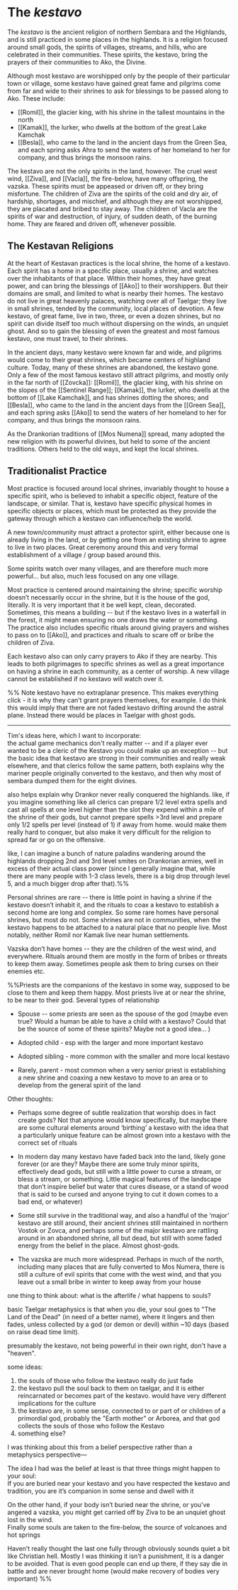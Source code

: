 # The *kestavo*

The *kestavo* is the ancient religion of northern Sembara and the Highlands, and is still practiced in some places in the highlands. It is a religion focused around small gods, the spirits of villages, streams, and hills, who are celebrated in their communities. These spirits, the kestavo, bring the prayers of their communities to Ako, the Divine. 

Although most kestavo are worshipped only by the people of their particular town or village, some kestavo have gained great fame and pilgrims come from far and wide to their shrines to ask for blessings to be passed along to Ako. These include:

* [[Romil]], the glacier king, with his shrine in the tallest mountains in the north
* [[Kamak]], the lurker, who dwells at the bottom of the great Lake Kamchak
* [[Besla]], who came to the land in the ancient days from the Green Sea, and each spring asks Ahra to send the waters of her homeland to her for company, and thus brings the monsoon rains.

The kestavo are not the only spirits in the land, however. The cruel west wind, [[Ziva]], and [[Vacla]], the fire-below, have many offspring, the vazska. These spirits must be appeased or driven off, or they bring misfortune. The children of Ziva are the spirits of the cold and dry air, of hardship, shortages, and mischief, and although they are not worshipped, they are placated and bribed to stay away. The children of Vacla are the spirits of war and destruction, of injury, of sudden death, of the burning home. They are feared and driven off, whenever possible.  

## The Kestavan Religions

At the heart of Kestavan practices is the local shrine, the home of a kestavo. Each spirit has a home in a specific place, usually a shrine, and watches over the inhabitants of that place. Within their homes, they have great power, and can bring the blessings of [[Ako]] to their worshippers. But their domains are small, and limited to what is nearby their homes. The kestavo do not live in great heavenly palaces, watching over all of Taelgar; they live in small shrines, tended by the community, local places of devotion. A few kestavo, of great fame, live in two, three, or even a dozen shrines, but no spirit can divide itself too much without dispersing on the winds, an unquiet ghost. And so to gain the blessing of even the greatest and most famous kestavo, one must travel, to their shrines. 

In the ancient days, many kestavo were known far and wide, and pilgrims would come to their great shrines, which became centers of highland culture. Today, many of these shrines are abandoned, the kestavo gone. Only a few of the most famous kestavo still attract pilgrims, and mostly only in the far north of [[Zovcka]]: [[Romil]], the glacier king, with his shrine on the slopes of the [[Sentinel Range]]; [[Kamak]], the lurker, who dwells at the bottom of [[Lake Kamchak]], and has shrines dotting the shores; and [[Besla]], who came to the land in the ancient days from the [[Green Sea]], and each spring asks [[Ako]] to send the waters of her homeland to her for company, and thus brings the monsoon rains.  

As the Drankorian traditions of [[Mos Numena]] spread, many adopted the new religion with its powerful divines, but held to some of the ancient traditions. Others held to the old ways, and kept the local shrines.

## Traditionalist Practice  

Most practice is focused around local shrines, invariably thought to house a specific spirit, who is believed to inhabit a specific object, feature of the landscape, or similar. That is, kestavo have specific physical homes in specific objects or places, which must be protected as they provide the gateway through which a kestavo can influence/help the world.  

A new town/community must attract a protector spirit, either because one is already living in the land, or by getting one from an existing shrine to agree to live in two places. Great ceremony around this and very formal establishment of a village / group based around this.  

Some spirits watch over many villages, and are therefore much more powerful… but also, much less focused on any one village.  

Most practice is centered around maintaining the shrine; specific worship doesn’t necessarily occur in the shrine, but it is the house of the god, literally. It is very important that it be well kept, clean, decorated. Sometimes, this means a building -- but if the kestavo lives in a waterfall in the forest, it might mean ensuring no one draws the water or something. The practice also includes specific rituals around giving prayers and wishes to pass on to [[Ako]], and practices and rituals to scare off or bribe the children of Ziva.   

Each kestavo also can only carry prayers to Ako if they are nearby. This leads to both pilgrimages to specific shrines as well as a great importance on having a shrine in each community, as a center of worship. A new village cannot be established if no kestavo will watch over it.

%%
Note kestavo have no extraplanar presence. This makes everything click - it is why they can’t grant prayers themselves, for example.  I do think this would imply that there are not faded kestavo drifting around the astral plane. Instead there would be places in Taelgar with ghost gods.

---

Tim's ideas here, which I want to incorporate:  
the actual game mechanics don't really matter -- and if a player ever wanted to be a cleric of the Kestavo you could make up an exception -- but the basic idea that kestavo are strong in their communities and really weak elsewhere, and that clerics follow the same pattern, both explains why the mariner people originally converted to the kestavo, and then why most of sembara dumped them for the eight divines.  
  
also helps explain why Drankor never really conquered the highlands. like, if you imagine something like all clerics can prepare 1/2 level extra spells and cast all spells at one level higher than the slot they expend within a mile of the shrine of their gods, but cannot prepare spells >3rd level and prepare only 1/2 spells per level (instead of 1) if away from home. would make them really hard to conquer, but also make it very difficult for the religion to spread far or go on the offensive.  
  
like, I can imagine a bunch of nature paladins wandering around the highlands dropping 2nd and 3rd level smites on Drankorian armies, well in excess of their actual class power (since I generally imagine that, while there are many people with 1-3 class levels, there is a big drop through level 5, and a much bigger drop after that).%%

Personal shrines are rare -- there is little point in having a shrine if the kestavo doesn’t inhabit it, and the rituals to coax a kestavo to establish a second home are long and complex. So some rare homes have personal shrines, but most do not. Some shrines are not in communities, when the kestavo happens to be attached to a natural place that no people live. Most notably, neither Romil nor Kamak live near human settlements.

Vazska don’t have homes -- they are the children of the west wind, and everywhere. Rituals around them are mostly in the form of bribes or threats to keep them away. Sometimes people ask them to bring curses on their enemies etc. 

%%Priests are the companions of the kestavo in some way, supposed to be close to them and keep them happy. Most priests live at or near the shrine, to be near to their god. Several types of relationship

- Spouse -- some priests are seen as the spouse of the god (maybe even true? Would a human be able to have a child with a kestavo? Could that be the source of some of these spirits? Maybe not a good idea… )
    
- Adopted child - esp with the larger and more important kestavo
    
- Adopted sibling - more common with the smaller and more local kestavo
    
- Rarely, parent - most common when a very senior priest is establishing a new shrine and coaxing a new kestavo to move to an area or to develop from the general spirit of the land
    

  

Other thoughts:

- Perhaps some degree of subtle realization that worship does in fact create gods? Not that anyone would know specifically, but maybe there are some cultural elements around ‘birthing’ a kestavo with the idea that a particularly unique feature can be almost grown into a kestavo with the correct set of rituals
    

- In modern day many kestavo have faded back into the land, likely gone forever (or are they? Maybe there are some truly minor spirits, effectively dead gods, but still with a little power to curse a stream, or bless a stream, or something. Little magical features of the landscape that don’t inspire belief but water that cures disease, or a stand of wood that is said to be cursed and anyone trying to cut it down comes to a bad end, or whatever)
    
- Some still survive in the traditional way, and also a handful of the ‘major’ kestavo are still around, their ancient shrines still maintained in northern Vostok or Zovca, and perhaps some of the major kestavo are rattling around in an abandoned shrine, all but dead, but still with some faded energy from the belief in the place. Almost ghost-gods.
    
- The vazska are much more widespread. Perhaps in much of the north, including many places that are fully converted to Mos Numera, there is still a culture of evil spirits that come with the west wind, and that you leave out a small bribe in winter to keep away from your house

one thing to think about: what is the afterlife / what happens to souls?   
  
basic Taelgar metaphysics is that when you die, your soul goes to "The Land of the Dead" (in need of a better name), where it lingers and then fades, unless collected by a god (or demon or devil) within ~10 days (based on raise dead time limit).   
  
presumably the kestavo, not being powerful in their own right, don't have a "heaven".   
  
some ideas:   
1) the souls of those who follow the kestavo really do just fade  
2) the kestavo pull the soul back to them on taelgar, and it is either reincarnated or becomes part of the kestavo. would have very different implications for the culture  
3) the kestavo are, in some sense, connected to or part of or children of a primordial god, probably the "Earth mother" or Arborea, and that god collects the souls of those who follow the Kestavo  
4) something else?

I was thinking about this from a belief perspective rather than a metaphysics perspective—  
  
The idea I had was the belief at least is that three things might happen to your soul:  
If you are buried near your kestavo and you have respected the kestavo and tradition, you are it’s companion in some sense and dwell with it  
  
On the other hand, if your body isn’t buried near the shrine, or you’ve angered a vazska, you might get carried off by Ziva to be an unquiet ghost lost in the wind.  
Finally some souls are taken to the fire-below, the source of volcanoes and hot springs  
  
Haven’t really thought the last one fully through obviously sounds quiet a bit like Christian hell. Mostly I was thinking it isn’t a punishment, it is a danger to be avoided. That is even good people can end up there, if they say die in battle and are never brought home (would make recovery of bodies very important)
 %%




